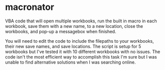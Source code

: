# macronator
VBA code that will open multiple workbooks, run the built in macro in each workbook, save them with a new name, to a new location, close the workbooks, and pop-up a messagebox when finished. 


You will need to edit the code to include the filepaths to your workbooks, their new save names, and save locations. The script is setup for 5 workbooks but I've tested it with 10 different workbooks with no issues. The code isn't the most efficient way to accomplish this task I'm sure but I was unable to find alternative solutions when I was searching online. 
